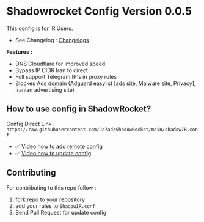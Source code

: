 # Shadowrocket Config Version 0.0.5

This config is for IR Users.

- See Changelog : [Changelogs](/CHANGELOG.md)

**Features :**

- DNS Cloudflare for improved speed
- Bypass IP CIDR Iran to direct 
- Full support Telegram IP's in proxy rules
- Blockes Ads domain (Adguard easylist [ads site, Malware site, Privacy], Iranian advertising site)


## How to use config in ShadowRocket?

Config Direct Link : `https://raw.githubusercontent.com/Ja7ad/ShadowRocket/main/shadowIR.conf`

- ✅ [Video how to add remote config](/help/ShadowRocket.MOV)
- ✅ [Video how to update config](/help/how-to-update-config.MOV)


## Contributing

For contributing to this repo follow :

1. fork repo to your repository
2. add your rules to `ShadowIR.conf`
3. Send Pull Request for update config
